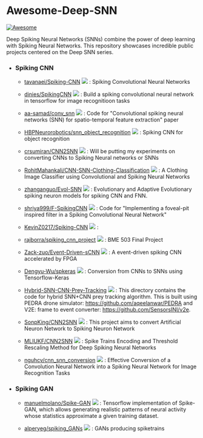 # Awesome-Deep-SNN
[![Awesome](https://cdn.rawgit.com/sindresorhus/awesome/d7305f38d29fed78fa85652e3a63e154dd8e8829/media/badge.svg)](https://github.com/sindresorhus/awesome)

Deep Spiking Neural Networks (SNNs) combine the power of deep learning with Spiking Neural Networks. This repository showcases incredible public projects centered on the Deep SNN series.

- ### Spiking CNN

  - [tavanaei/Spiking-CNN](https://github.com/tavanaei/Spiking-CNN) <img src="https://img.shields.io/github/stars/tavanaei/Spiking-CNN?style=social"/> : Spiking Convolutional Neural Networks

  - [dinies/SpikingCNN](https://github.com/dinies/SpikingCNN) <img src="https://img.shields.io/github/stars/dinies/SpikingCNN?style=social"/> : Build a spiking convolutional neural network in tensorflow for image recognitioon tasks

  - [aa-samad/conv_snn](https://github.com/aa-samad/conv_snn) <img src="https://img.shields.io/github/stars/aa-samad/conv_snn?style=social"/> : Code for "Convolutional spiking neural networks (SNN) for spatio-temporal feature extraction" paper

  - [HBPNeurorobotics/snn_object_recognition](https://github.com/HBPNeurorobotics/snn_object_recognition) <img src="https://img.shields.io/github/stars/HBPNeurorobotics/snn_object_recognition?style=social"/> : Spiking CNN for object recognition

  - [crsumiran/CNN2SNN](https://github.com/crsumiran/CNN2SNN) <img src="https://img.shields.io/github/stars/crsumiran/CNN2SNN?style=social"/> : Will be putting my experiments on converting CNNs to Spiking Neural networks or SNNs

  - [RohitMahankali/CNN-SNN-Clothing-Classification](https://github.com/RohitMahankali/CNN-SNN-Clothing-Classification) <img src="https://img.shields.io/github/stars/RohitMahankali/CNN-SNN-Clothing-Classification?style=social"/> : A Clothing Image Classifier using Convolutional and Spiking Neural Networks
 
  - [zhanganguo/Evol-SNN](https://github.com/zhanganguo/Evol-SNN) <img src="https://img.shields.io/github/stars/zhanganguo/Evol-SNN?style=social"/> : Evolutionary and Adaptive Evolutionary spiking neuron models for spiking CNN and FNN.

  - [shriya999/F-SpikingCNN](https://github.com/shriya999/F-SpikingCNN) <img src="https://img.shields.io/github/stars/shriya999/F-SpikingCNN?style=social"/> : Code for "Implementing a foveal-pit inspired filter in a Spiking Convolutional Neural Network"

  - [KevinZ0217/Spiking-CNN](https://github.com/KevinZ0217/Spiking-CNN) <img src="https://img.shields.io/github/stars/KevinZ0217/Spiking-CNN?style=social"/> :
 
  - [rajborra/spiking_cnn_project](https://github.com/rajborra/spiking_cnn_project) <img src="https://img.shields.io/github/stars/rajborra/spiking_cnn_project?style=social"/> : BME 503 Final Project

  - [Zack-zuo/Event-Driven-sCNN](https://github.com/Zack-zuo/Event-Driven-sCNN) <img src="https://img.shields.io/github/stars/Zack-zuo/Event-Driven-sCNN?style=social"/> : A event-driven spiking CNN accelerated by FPGA

  - [Dengyu-Wu/spkeras](https://github.com/Dengyu-Wu/spkeras) <img src="https://img.shields.io/github/stars/Dengyu-Wu/spkeras?style=social"/> : Conversion from CNNs to SNNs using Tensorflow-Keras
 
  - [Hybrid-SNN-CNN-Prey-Tracking](https://github.com/ashwinlele/Hybrid-SNN-CNN-Prey-Tracking) <img src="https://img.shields.io/github/stars/ashwinlele/Hybrid-SNN-CNN-Prey-Tracking?style=social"/> : This directory contains the code for hybrid SNN+CNN prey tracking algorithm. This is built using PEDRA drone simulator: https://github.com/aqeelanwar/PEDRA and V2E: frame to event converter: https://github.com/SensorsINI/v2e.

  - [SonpKing/CNN2SNN](https://github.com/SonpKing/CNN2SNN) <img src="https://img.shields.io/github/stars/SonpKing/CNN2SNN?style=social"/> : This project aims to convert Artificial Neuron Network to Spiking Neuron Network

  - [MLIUKF/CNN2SNN](https://github.com/MLIUKF/CNN2SNN) <img src="https://img.shields.io/github/stars/MLIUKF/CNN2SNN?style=social"/> : Spike Trains Encoding and Threshold Rescaling Method for Deep Spiking Neural Networks
  
  - [nguhcv/cnn_snn_conversion](https://github.com/nguhcv/cnn_snn_conversion) <img src="https://img.shields.io/github/stars/nguhcv/cnn_snn_conversion?style=social"/> : Effective Conversion of a Convolution Neural Network into a Spiking Neural Network for Image Recognition Tasks

- ### Spiking GAN

  - [manuelmolano/Spike-GAN](https://github.com/manuelmolano/Spike-GAN) <img src="https://img.shields.io/github/stars/manuelmolano/Spike-GAN?style=social"/> : Tensorflow implementation of Spike-GAN, which allows generating realistic patterns of neural activity whose statistics approximate a given training dataset.

  - [alperyeg/spiking_GANs](https://github.com/alperyeg/spiking_GANs) <img src="https://img.shields.io/github/stars/alperyeg/spiking_GANs?style=social"/> : GANs producing spiketrains

